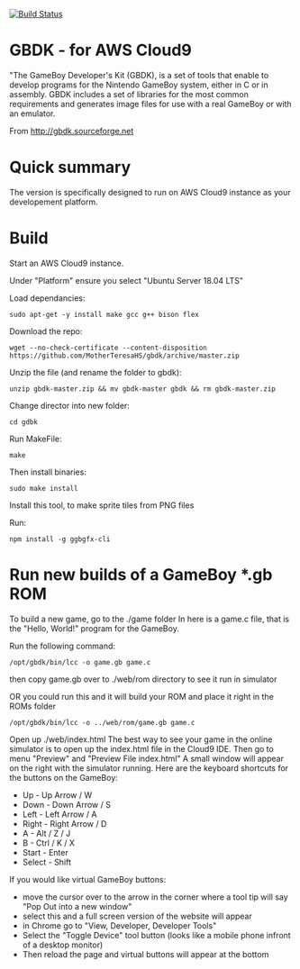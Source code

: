 [![Build Status](https://travis-ci.org/gheja/gbdk.svg?branch=master)](https://travis-ci.org/gheja/gbdk)

GBDK - for AWS Cloud9
=====================

"The GameBoy Developer's Kit (GBDK), is a set of tools that enable to
develop programs for the Nintendo GameBoy system, either in C or in
assembly. GBDK includes a set of libraries for the most common
requirements and generates image files for use with a real GameBoy or
with an emulator.

From http://gbdk.sourceforge.net

Quick summary
=============

The version is specifically designed to run on AWS Cloud9 instance as your developement platform.

Build
=====

Start an AWS Cloud9 instance.

Under "Platform" ensure you select "Ubuntu Server 18.04 LTS"

Load dependancies: 
```
sudo apt-get -y install make gcc g++ bison flex
```

Download the repo: 
```
wget --no-check-certificate --content-disposition https://github.com/MotherTeresaHS/gbdk/archive/master.zip
```

Unzip the file (and rename the folder to gbdk): 
```
unzip gbdk-master.zip && mv gbdk-master gbdk && rm gbdk-master.zip
```

Change director into new folder: 
```
cd gdbk
```

Run MakeFile: 
```
make
```

Then install binaries: 
```
sudo make install
```

Install this tool, to make sprite tiles from PNG files

Run: 
```
npm install -g ggbgfx-cli
```
Run new builds of a GameBoy *.gb ROM
====================================

To build a new game, go to the ./game folder
In here is a game.c file, that is the "Hello, World!" program for the GameBoy.

Run the following command:
```
/opt/gbdk/bin/lcc -o game.gb game.c
```
then copy game.gb over to ./web/rom directory to see it run in simulator

OR you could run this and it will build your ROM and place it right in the ROMs folder
```
/opt/gbdk/bin/lcc -o ../web/rom/game.gb game.c
```

Open up ./web/index.html
The best way to see your game in the online simulator is to open up the index.html file in the Cloud9 IDE.
Then go to menu "Preview" and "Preview File index.html"
A small window will appear on the right with the simulator running.
Here are the keyboard shortcuts for the buttons on the GameBoy:
* Up - Up Arrow / W
* Down - Down Arrow / S
* Left - Left Arrow / A
* Right - Right Arrow / D
* A - Alt / Z / J
* B - Ctrl / K / X
* Start - Enter
* Select - Shift

If you would like virtual GameBoy buttons:
* move the cursor over to the arrow in the corner where a tool tip will say "Pop Out into a new window"
* select this and a full screen version of the website will appear
* in Chrome go to "View, Developer, Developer Tools"
* Select the "Toggle Device" tool button (looks like a mobile phone infront of a desktop monitor)
* Then reload the page and virtual buttons will appear at the bottom
